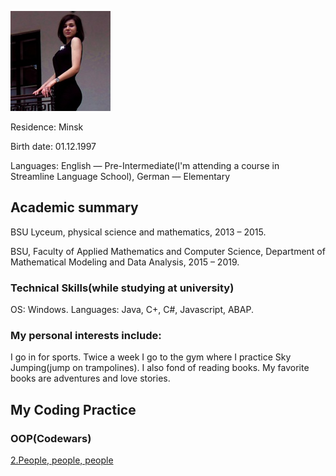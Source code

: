 ![1997](1997.png)

Residence: Minsk

Birth date: 01.12.1997

Languages: English — Pre-Intermediate(I'm attending a course in Streamline Language School), German — Elementary

## Academic summary 

BSU Lyceum, physical science and mathematics, 2013 – 2015.

BSU, Faculty of Applied Mathematics and Computer Science, Department of Mathematical Modeling and Data Analysis, 2015 – 2019.

### Technical Skills(while studying at university)
OS: Windows.
Languages: Java, C+, C#,  Javascript, ABAP.

### My personal interests include:
I go in for sports. Twice a week I go to the gym where I practice Sky Jumping(jump on trampolines).
I also fond of reading books. My favorite books are adventures and love stories.


## My Coding Practice 
### OOP(Codewars)
[2.People, people, people](https://www.codewars.com/kata/fun-with-es6-classes-number-1-people-people-people/train/csharp)


